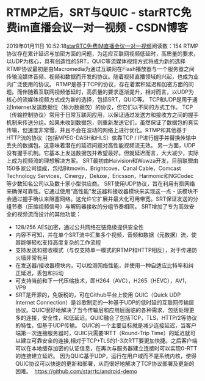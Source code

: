 # RTMP之后，SRT与QUIC - starRTC免费im直播会议一对一视频 - CSDN博客
2019年01月11日 10:52:18[starRTC免费IM直播会议一对一视频](https://me.csdn.net/elesos)阅读数：154
RTMP协议存在累计延迟与加密方面的问题，为适应互联网视频低延时，高质量的要求，以UDP为核心，具有创造性的SRT，QUIC等流媒体视频方式将成为新的选择
RTMP协议最初是由Macromedia为通过互联网在Flash播放器与一个服务器之间传输流媒体音频、视频和数据而开发的协议。随着视频直播领域的兴起，也成为业内广泛使用的协议。
RTMP是基于TCP的协议，存在着累积延迟和加密方面的问题。而伴随着互联网视频低延时，高质量的要求逐渐提升，相对而言，以UDP为核心的流媒体视频方式成为新的选择，包括SRT，QUIC等。
TCP和UDP是用于通过Internet发送数据位（称为数据包）的协议，但它们以不同的方式工作。
TCP（传输控制协议）常用于日常互联网应用，以保证通过发送方和接收方之间的握手机制来传送分组。如果未收到数据包，则重新发送它们。虽然保证了数据包的真实传输，但速度非常慢，并且不会在波动的网络上进行优化。RTMP和其他基于HTTP流的协议（包括MPEG-DASH和HLS）依靠TCP / IP进行握手并替换传输中丢失的数据包。这意味着潜在的延迟问题对高性能视频流无效。
另一方面，UDP没有握手机制。它基本上发送数据包并希望最好。但就延迟而言，大大减少，实际上成为视频流的理想解决方案。
SRT最初由Haivision和Wowza开发，目前联盟由150多家公司组成，包括Bitmovin，Brightcove，Canal Cable，Comcast Technology Services，Cinergy，Deluxe，Ericsson，Harmonic和NGCodec等少数知名公司以及数十家小型供应商。
SRT使用UDP协议，旨在利用有损网络来确保可靠性。它通过使用“高性能”发送器和接收器模块来实现这一点 - 该模块不会通过握手确认来阻塞网络。这允许它扩展并最大化可用带宽。SRT保证发送的分组节奏（压缩视频信号）与解码器接收的分组节奏相同。
SRT增加了专为高效安全的视频流而设计的其他功能：
- 128/256 AES加密，通过公共网络在链路级提供安全性
- 内容不可知，并在单个SRT流中汇集多个视频，音频和数据（元数据）流，使其能够轻松支持高度复杂的工作流程
- 支持发送和接收模式（与仅支持单一模式的RTMP和HTTP相反），对于传递防火墙非常有用
- 在发送器/接收器模块内，可以检测网络性能，并使用一种自适应比特率和纠正延迟，丢包和抖动
- 可支持当前和下一代压缩技术，即H264（AVC），H265（HEVC），AV1，VP9
- SRT是开源的，免版税的，可在Github平台上使用
QUIC（Quick UDP Internet Connection）是谷歌制定的一种基于UDP的低时延的互联网传输层协议。QUIC很好地解决了当今传输层和应用层面临的各种需求，包括处理更多的连接，安全性，和低延迟。QUIC融合了包括TCP，TLS，HTTP/2等协议的特性，但基于UDP传输。
QUIC的一个主要目标就是减少连接延迟，当客户端第一次连接服务器时，QUIC只需要1RTT（Round-Trip Time）的延迟就可以建立可靠安全的连接,相对于TCP+TLS的1-3次RTT要更加快捷。之后客户端可以在本地缓存加密的认证信息，在再次与服务器建立连接时可以实现0-RTT的连接建立延迟。
因为QUIC基于UDP，运行在用户域而不是系统内核，使得QUIC协议可以快速的更新和部署，从而很好地解决了TCP协议部署及更新的困难。
 https://github.com/starrtc/android-demo
